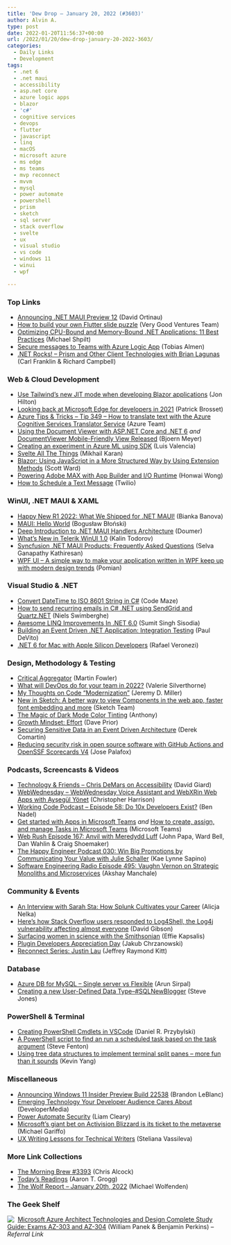 ```yaml
---
title: 'Dew Drop – January 20, 2022 (#3603)'
author: Alvin A.
type: post
date: 2022-01-20T11:56:37+00:00
url: /2022/01/20/dew-drop-january-20-2022-3603/
categories:
  - Daily Links
  - Development
tags:
  - .net 6
  - .net maui
  - accessibility
  - asp.net core
  - azure logic apps
  - blazor
  - 'c#'
  - cognitive services
  - devops
  - flutter
  - javascript
  - linq
  - macOS
  - microsoft azure
  - ms edge
  - ms teams
  - mvp reconnect
  - mvvm
  - mysql
  - power automate
  - powershell
  - prism
  - sketch
  - sql server
  - stack overflow
  - svelte
  - ux
  - visual studio
  - vs code
  - windows 11
  - winui
  - wpf

---
```

### <a name="top"></a>Top Links

  * <a href="https://devblogs.microsoft.com/dotnet/announcing-net-maui-preview-12/?WT.mc_id=DOP-MVP-4025064" target="_blank" rel="noopener">Announcing .NET MAUI Preview 12</a> (David Ortinau)
  * <a href="https://medium.com/flutter/how-to-build-your-own-flutter-slide-puzzle-93721ac5fad2?source=rss----4da7dfd21a33---4" target="_blank" rel="noopener">How to build your own Flutter slide puzzle</a> (Very Good Ventures Team)
  * <a href="https://michaelscodingspot.com/cpu-bound-memory-bound/" target="_blank" rel="noopener">Optimizing CPU-Bound and Memory-Bound .NET Applications: 11 Best Practices</a> (Michael Shpilt)
  * <a href="https://almenscorner.io/secure-messages-to-teams/" target="_blank" rel="noopener">Secure messages to Teams with Azure Logic App</a> (Tobias Almen)
  * <a href="http://www.dotnetrocks.com/default.aspx?ShowNum=1777" target="_blank" rel="noopener">.NET Rocks! &#8211; Prism and Other Client Technologies with Brian Lagunas</a> (Carl Franklin & Richard Campbell)



### <a name="web"></a>Web & Cloud Development

  * <a href="https://jonhilton.net/tailwind3-blazor/" target="_blank" rel="noopener">Use Tailwind&#8217;s new JIT mode when developing Blazor applications</a> (Jon Hilton)
  * <a href="https://blogs.windows.com/msedgedev/2022/01/19/looking-back-at-microsoft-edge-for-developers-in-2021/?WT.mc_id=WD-MVP-4025064" target="_blank" rel="noopener">Looking back at Microsoft Edge for developers in 2021</a> (Patrick Brosset)
  * <a href="https://microsoft.github.io/AzureTipsAndTricks/blog/tip349.html" target="_blank" rel="noopener">Azure Tips & Tricks &#8211; Tip 349 &#8211; How to translate text with the Azure Cognitive Services Translator Service</a> (Azure Team)
  * <a href="https://www.textcontrol.com/blog/2022/01/19/using-document-viewer-with-dotnet6/" target="_blank" rel="noopener">Using the Document Viewer with ASP.NET Core and .NET 6</a> _and_ <a href="https://www.textcontrol.com/blog/2022/01/20/document-viewer-mobile-friendly-view-released/" target="_blank" rel="noopener">DocumentViewer Mobile-Friendly View Released</a> (Bjoern Meyer)
  * <a href="http://luisevalencia.com/creating-an-experiment-in-azure-ml-using-sdk/" target="_blank" rel="noopener">Creating an experiment in Azure ML using SDK</a> (Luis Valencia)
  * <a href="https://dev.to/mikhailkaran/svelte-all-the-things-2m45" target="_blank" rel="noopener">Svelte All The Things</a> (Mikhail Karan)
  * <a href="https://www.codeproject.com/Tips/5322928/Blazor-Using-JavaScript-in-a-More-Structured-Way-b" target="_blank" rel="noopener">Blazor: Using JavaScript in a More Structured Way by Using Extension Methods</a> (Scott Ward)
  * <a href="https://medium.com/adobetech/powering-adobe-max-with-app-builder-io-runtime-57f3787f555b?source=rss----9342990108af---4" target="_blank" rel="noopener">Powering Adobe MAX with App Builder and I/O Runtime</a> (Honwai Wong)
  * <a href="https://www.twilio.com/blog/how-to-schedule-a-text-message" target="_blank" rel="noopener">How to Schedule a Text Message</a> (Twilio)



### <a name="silverlight"></a>WinUI, .NET MAUI & XAML

  * <a href="https://www.telerik.com/blogs/happy-new-r1-2022-what-we-shipped-dotnet-maui" target="_blank" rel="noopener">Happy New R1 2022: What We Shipped for .NET MAUI!</a> (Bianka Banova)
  * <a href="https://boguslawblonski.medium.com/maui-hello-world-a6589dbf19e8?source=rss-beb6cedfd069------2" target="_blank" rel="noopener">MAUI: Hello World</a> (Bogusław Błoński)
  * <a href="https://doumer.me/introduction-to-net-maui-handlers/" target="_blank" rel="noopener">Deep Introduction to .NET MAUI Handlers Architecture</a> (Doumer)
  * <a href="https://www.telerik.com/blogs/whats-new-winui-1.0" target="_blank" rel="noopener">What’s New in Telerik WinUI 1.0</a> (Kalin Todorov)
  * <a href="https://www.syncfusion.com/blogs/post/syncfusion-net-maui-products-frequently-asked-questions.aspx" target="_blank" rel="noopener">Syncfusion .NET MAUI Products: Frequently Asked Questions</a> (Selva Ganapathy Kathiresan)
  * <a href="https://github.com/lepoco/wpfui" target="_blank" rel="noopener">WPF UI &#8211; A simple way to make your application written in WPF keep up with modern design trends</a> (Pomian)



### <a name="dotnet"></a>Visual Studio & .NET

  * <a href="https://code-maze.com/convert-datetime-to-iso-8601-string-csharp/" target="_blank" rel="noopener">Convert DateTime to ISO 8601 String in C#</a> (Code Maze)
  * <a href="https://swimburger.net/blog/dotnet/how-to-send-recurring-emails-in-csharp-dotnet-using-sendgrid-and-quartzdotnet" target="_blank" rel="noopener">How to send recurring emails in C# .NET using SendGrid and Quartz.NET</a> (Niels Swimberghe)
  * <a href="https://www.c-sharpcorner.com/article/awesome-linq-impovements-in-net-6-0/" target="_blank" rel="noopener">Awesome LINQ Improvements In .NET 6.0</a> (Sumit Singh Sisodia)
  * <a href="https://wrapt.dev/blog/building-an-event-driven-dotnet-application-integration-testing" target="_blank" rel="noopener">Building an Event Driven .NET Application: Integration Testing</a> (Paul DeVito)
  * <a href="https://www.mfractor.com/blogs/news/net-6-for-mac-with-apple-silicon-developers" target="_blank" rel="noopener">.NET 6 for Mac with Apple Silicon Developers</a> (Rafael Veronezi)



### <a name="design"></a>Design, Methodology & Testing

  * <a href="https://martinfowler.com/articles/patterns-legacy-displacement/critical-aggregator.html" target="_blank" rel="noopener">Critical Aggregator</a> (Martin Fowler)
  * <a href="https://about.gitlab.com/blog/2022/01/19/what-will-devops-do-for-your-team-in-2022/" target="_blank" rel="noopener">What will DevOps do for your team in 2022?</a> (Valerie Silverthorne)
  * <a href="https://jeremydmiller.com/2022/01/19/my-thoughts-on-code-modernization/" target="_blank" rel="noopener">My Thoughts on Code “Modernization”</a> (Jeremy D. Miller)
  * <a href="https://www.sketch.com/blog/2022/01/19/new-in-sketch-components-web-view-faster-font-embedding-and-more/" target="_blank" rel="noopener">New in Sketch: A better way to view Components in the web app, faster font embedding and more</a> (Sketch Team)
  * <a href="https://uxmovement.com/content/the-magic-of-dark-mode-color-tinting/" target="_blank" rel="noopener">The Magic of Dark Mode Color Tinting</a> (Anthony)
  * <a href="https://www.leadingagile.com/podcast/growth-mindset-effort/?utm_source=Growth%20Mindset%3A%20Effort&utm_medium=RSS&utm_campaign=RSS%20Reader" target="_blank" rel="noopener">Growth Mindset: Effort</a> (Dave Prior)
  * <a href="https://codeopinion.com/securing-sensitive-data-in-an-event-driven-architecture/" target="_blank" rel="noopener">Securing Sensitive Data in an Event Driven Architecture</a> (Derek Comartin)
  * <a href="https://github.blog/2022-01-19-reducing-security-risk-oss-actions-opensff-scorecards-v4/" target="_blank" rel="noopener">Reducing security risk in open source software with GitHub Actions and OpenSSF Scorecards V4</a> (Jose Palafox)



### <a name="podcasts"></a>Podcasts, Screencasts & Videos

  * <a href="https://davidgiard.com/chris-demars-on-accessibility" target="_blank" rel="noopener">Technology & Friends &#8211; Chris DeMars on Accessibility</a> (David Giard)
  * <a href="http://www.youtube.com/watch?v=GZrM2h5rnPg" target="_blank" rel="noopener">WebWednesday &#8211; WebWednesday Voice Assistant and WebXRin Web Apps with Ayşegül Yönet</a> (Christopher Harrison)
  * <a href="https://www.bennadel.com/blog/4186-working-code-podcast-episode-58-do-10x-developers-exist.htm" target="_blank" rel="noopener">Working Code Podcast &#8211; Episode 58: Do 10x Developers Exist?</a> (Ben Nadel)
  * <a href="http://www.youtube.com/watch?v=rbAui9jlHwo" target="_blank" rel="noopener">Get started with Apps in Microsoft Teams</a> _and_ <a href="http://www.youtube.com/watch?v=_loOrGSCvdY" target="_blank" rel="noopener">How to create, assign, and manage Tasks in Microsoft Teams</a> (Microsoft Teams)
  * <a href="https://www.webrush.io/episodes/episode-167-anvil-with-meredydd-luff" target="_blank" rel="noopener">Web Rush Episode 167: Anvil with Meredydd Luff</a> (John Papa, Ward Bell, Dan Wahlin & Craig Shoemaker)
  * <a href="https://oasisofcourage.com/030-win-big-promotions-by-communicating-your-value-with-julie-schaller/" target="_blank" rel="noopener">The Happy Engineer Podcast 030: Win Big Promotions by Communicating Your Value with Julie Schaller</a> (Kae Lynne Sapino)
  * <a href="http://se-radio.net/episode-495-vaughn-vernon-on-strategic-monoliths-and-microservices" target="_blank" rel="noopener">Software Engineering Radio Episode 495: Vaughn Vernon on Strategic Monoliths and Microservices</a> (Akshay Manchale)



### <a name="events"></a>Community & Events

  * <a href="https://www.splunk.com/en_us/blog/splunklife/an-interview-with-sarah-sta-how-splunk-cultivates-your-career.html" target="_blank" rel="noopener">An Interview with Sarah Sta: How Splunk Cultivates your Career</a> (Alicja Nelka)
  * <a href="https://stackoverflow.blog/2022/01/19/heres-how-stack-overflow-users-responded-to-log4shell-the-log4j-vulnerability-affecting-almost-everyone/" target="_blank" rel="noopener">Here’s how Stack Overflow users responded to Log4Shell, the Log4j vulnerability affecting almost everyone</a> (David Gibson)
  * <a href="https://blog.google/outreach-initiatives/arts-culture/surfacing-women-science-smithsonian/" target="_blank" rel="noopener">Surfacing women in science with the Smithsonian</a> (Effie Kapsalis)
  * <a href="https://blog.jetbrains.com/platform/2022/01/plugin-developers-appreciation-day/" target="_blank" rel="noopener">Plugin Developers Appreciation Day</a> (Jakub Chrzanowski)
  * <a href="https://techcommunity.microsoft.com/t5/microsoft-mvp-award-program-blog/reconnect-series-justin-lau/ba-p/3065037?WT.mc_id=DOP-MVP-4025064" target="_blank" rel="noopener">Reconnect Series: Justin Lau</a> (Jeffrey Raymond Kitt)



### <a name="sql"></a>Database

  * <a href="https://blobeater.blog/2022/01/19/azure-db-for-mysql-single-server-vs-flexible/" target="_blank" rel="noopener">Azure DB for MySQL – Single server vs Flexible</a> (Arun Sirpal)
  * <a href="https://www.sqlservercentral.com/blogs/creating-a-new-user-defined-data-type-sqlnewblogger" target="_blank" rel="noopener">Creating a new User-Defined Data Type–#SQLNewBlogger</a> (Steve Jones)



### <a name="ps"></a>PowerShell & Terminal

  * <a href="https://dev.to/alfetta159/creating-powershell-cmdlets-in-vscode-3gap" target="_blank" rel="noopener">Creating PowerShell Cmdlets in VSCode</a> (Daniel R. Przybylski)
  * <a href="https://www.stevefenton.co.uk/2022/01/a-powershell-script-to-find-an-run-a-scheduled-task-based-on-the-task-argument/" target="_blank" rel="noopener">A PowerShell script to find an run a scheduled task based on the task argument</a> (Steve Fenton)
  * <a href="https://blog.warp.dev/using-tree-data-structures-to-implement-terminal-split-panes-more-fun-than-it-sounds/" target="_blank" rel="noopener">Using tree data structures to implement terminal split panes &#8211; more fun than it sounds</a> (Kevin Yang)



### <a name="misc"></a>Miscellaneous

  * <a href="https://blogs.windows.com/windows-insider/2022/01/19/announcing-windows-11-insider-preview-build-22538/?WT.mc_id=WD-MVP-4025064" target="_blank" rel="noopener">Announcing Windows 11 Insider Preview Build 22538</a> (Brandon LeBlanc)
  * <a href="https://developermedia.com/emerging-technology-2021-developer-audience/" target="_blank" rel="noopener">Emerging Technology Your Developer Audience Cares About</a> (DeveloperMedia)
  * <a href="https://helloitsliam.com/2022/01/19/power-automate-security/" target="_blank" rel="noopener">Power Automate Security</a> (Liam Cleary)
  * <a href="https://www.zdnet.com/article/microsofts-giant-bet-on-activision-blizzard-is-its-ticket-to-the-metaverse/#ftag=RSSbaffb68" target="_blank" rel="noopener">Microsoft&#8217;s giant bet on Activision Blizzard is its ticket to the metaverse</a> (Michael Gariffo)
  * <a href="https://rimdev.io/ux-writing-lessons-for-technical-writers/" target="_blank" rel="noopener">UX Writing Lessons for Technical Writers</a> (Steliana Vassileva)



### <a name="links"></a>More Link Collections

  * <a href="https://blog.cwa.me.uk/2022/01/20/the-morning-brew-3393/" target="_blank" rel="noopener">The Morning Brew #3393</a> (Chris Alcock)
  * <a href="https://aarontgrogg.com/blog/2022/01/19/todays-readings-365/" target="_blank" rel="noopener">Today’s Readings</a> (Aaron T. Grogg)
  * <a href="https://michael-wolfenden.github.io/2022/01/20/january-20th-2022/" target="_blank" rel="noopener">The Wolf Report &#8211; January 20th, 2022</a> (Michael Wolfenden)



### <a name="shelf"></a>The Geek Shelf

<a href="https://www.amazon.com/dp/1119559537/?tag=amavin-20" target="_blank" rel="noopener"><img decoding="async" align="left" style="margin: 0px 4px 0px 0px; border: 0px currentcolor; border-image: none; float: left; display: inline; background-image: none;" src="https://m.media-amazon.com/images/I/51Wi3MPIvJL._SS135_.jpg" border="0" /></a>&nbsp;<a href="https://www.amazon.com/dp/1119559537/?tag=amavin-20" target="_blank" rel="noopener">Microsoft Azure Architect Technologies and Design Complete Study Guide: Exams AZ-303 and AZ-304</a> (William Panek & Benjamin Perkins) _&#8211; Referral Link_